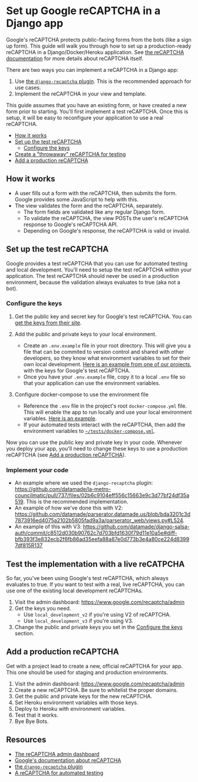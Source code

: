 # Set up Google reCAPTCHA in a Django app
Google's reCAPTCHA protects public-facing forms from the bots (like a sign up form). This guide will walk you through how to set up a production-ready reCAPTCHA in a Django/Docker/Heroku application. See [the reCAPTCHA documentation](https://developers.google.com/recaptcha/intro) for more details about reCAPTCHA itself.

There are two ways you can implement a reCAPTCHA in a Django app:
1. Use [the `django-recaptcha` plugin](https://pypi.org/project/django-recaptcha/). This is the recommended approach for use cases.
2. Implement the reCAPTCHA in your view and template.

This guide assumes that you have an existing form, or have created a new form prior to starting. You'll first implement a test reCAPTCHA. Once this is setup, it will be easy to reconfigure your application to use a real reCAPTCHA.

- [How it works](#how-it-works)
- [Set up the test reCAPTCHA](#set-up-the-test-recaptcha)
  - [Configure the keys](#configure-the-keys)
- [Create a "throwaway" reCAPTCHA for testing](#create-a-throwaway-recaptcha-for-testing)
- [Add a production reCAPTCHA](#add-a-production-recaptcha)

## How it works
- A user fills out a form with the reCAPTCHA, then submits the form. Google provides some JavaScript to help with this.
- The view validates the form and the reCAPTCHA, separately.
  - The form fields are validated like any regular Django form.
  - To validate the reCAPTCHA, the view POSTs the user's reCAPTCHA response to Google's reCAPTCHA API.
  - Depending on Google's response, the reCAPTCHA is valid or invalid.

## Set up the test reCAPTCHA
Google provides a test reCAPTCHA that you can use for automated testing and local development. You'll need to setup the test reCAPTCHA within your application. The test reCAPTCHA should never be used in a production environment, because the validation always evaluates to true (aka not a bot).

### Configure the keys
1. Get the public key and secret key for Google's test reCAPTCHA. You can [get the keys from their site](https://developers.google.com/recaptcha/docs/faq#id-like-to-run-automated-tests-with-recaptcha.-what-should-i-do).

2. Add the public and private keys to your local environment. 
    - Create an `.env.example` file in your root directory. This will give you a file that can be commited to version control and shared with other developers, so they know what environment variables to set for their own local development. [Here is an example from one of our projects](https://github.com/datamade/parserator.datamade.us/blob/bda3201c3d7873916ed4075a2102b5805fad9a3a/.env.example#L9), with the keys for Google's test reCAPTCHA.
    - Once you have your `.env.example` file, copy it to a local `.env` file so that your application can use the environment variables.

3. Configure docker-compose to use the environment file
    - Reference the `.env` file in the project's root `docker-compose.yml` file. This will enable the app to run locally and use your local environment variables. [Here is an example](https://github.com/datamade/parserator.datamade.us/blob/bda3201c3d7873916ed4075a2102b5805fad9a3a/docker-compose.yml#L26).
    - If your automated tests interact with the reCAPTCHA, then add the environment variables to [`~/tests/docker-compose.yml`](https://github.com/datamade/parserator.datamade.us/blob/bda3201c3d7873916ed4075a2102b5805fad9a3a/tests/docker-compose.yml#L13).

Now you can use the public key and private key in your code. Whenever you deploy your app, you'll need to change these keys to use a production reCAPTCHA (see [Add a production reCAPTCHA](#add-a-production-recaptcha)).

### Implement your code
  - An example where we used the `django-recaptcha` plugin: https://github.com/datamade/la-metro-councilmatic/pull/737/files/02b6c9104eff556c15663e9c3d77bf24df35a519. This is the recommended implementation.
  - An example of how we've done this with V2: https://github.com/datamade/parserator.datamade.us/blob/bda3201c3d7873916ed4075a2102b5805fad9a3a/parserator_web/views.py#L524.
  - An example of this with V3: https://github.com/datamade/django-salsa-auth/commit/c8512d030b90762c7d703bfd1630f79d11e10a5e#diff-bfb393f3e832ecb2f6fb86ad35eefa88a87e0d773b3e4a80ce224d83997df815R137

## Test the implementation with a live reCATPCHA
So far, you've been using Google's test reCAPTCHA, which always evaluates to true. If you want to test with a real, live reCAPTCHA, you can use one of the existing local development reCAPTCHAs.

1. Visit the admin dashboard: https://www.google.com/recaptcha/admin
2. Get the keys you need.
    - Use `local_development_v2` if you're using V2 of reCAPTCHA.
    - Use `local_development_v3` if you're using V3.
3. Change the public and private keys you set in the [Configure the keys](#configure-the-keys) section.

## Add a production reCAPTCHA
Get with a project lead to create a new, official reCAPTCHA for your app. This one should be used for staging and production environments. 

1. Visit the admin dashboard: https://www.google.com/recaptcha/admin
1. Create a new reCAPTCHA. Be sure to whitelist the proper domains.
1. Get the public and private keys for the new reCAPTCHA.
1. Set Heroku environment variables with those keys.
1. Deploy to Heroku with environment variables.
1. Test that it works.
1. Bye Bye Bots.


## Resources
- [The reCAPTCHA admin dashboard](https://www.google.com/recaptcha/admin)
- [Google's documentation about reCAPTCHA](https://developers.google.com/recaptcha/intro)
- [the `django-recaptcha` plugin](https://pypi.org/project/django-recaptcha/)
- [A reCAPTCHA for automated testing](https://developers.google.com/recaptcha/docs/faq#id-like-to-run-automated-tests-with-recaptcha.-what-should-i-do)
